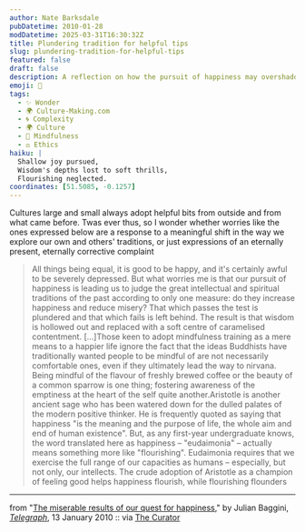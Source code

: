 ```yaml
---
author: Nate Barksdale
pubDatetime: 2010-01-28
modDatetime: 2025-03-31T16:30:32Z
title: Plundering tradition for helpful tips
slug: plundering-tradition-for-helpful-tips
featured: false
draft: false
description: A reflection on how the pursuit of happiness may overshadow the deeper wisdom of ancient traditions.
emoji: 🍂
tags:
  - ✨ Wonder
  - 🌍 Culture-Making.com
  - 🌀 Complexity
  - 🌍 Culture
  - 🙏 Mindfulness
  - ⚖️ Ethics
haiku: |
  Shallow joy pursued,  
  Wisdom's depths lost to soft thrills,  
  Flourishing neglected.
coordinates: [51.5085, -0.1257]
---
```


Cultures large and small always adopt helpful bits from outside and from what came before. Twas ever thus, so I wonder whether worries like the ones expressed below are a response to a meaningful shift in the way we explore our own and others' traditions, or just expressions of an eternally present, eternally corrective complaint

> All things being equal, it is good to be happy, and it's certainly awful to be severely depressed. But what worries me is that our pursuit of happiness is leading us to judge the great intellectual and spiritual traditions of the past according to only one measure: do they increase happiness and reduce misery? That which passes the test is plundered and that which fails is left behind. The result is that wisdom is hollowed out and replaced with a soft centre of caramelised contentment. [...]Those keen to adopt mindfulness training as a mere means to a happier life ignore the fact that the ideas Buddhists have traditionally wanted people to be mindful of are not necessarily comfortable ones, even if they ultimately lead the way to nirvana. Being mindful of the flavour of freshly brewed coffee or the beauty of a common sparrow is one thing; fostering awareness of the emptiness at the heart of the self quite another.Aristotle is another ancient sage who has been watered down for the dulled palates of the modern positive thinker. He is frequently quoted as saying that happiness "is the meaning and the purpose of life, the whole aim and end of human existence". But, as any first-year undergraduate knows, the word translated here as happiness – "eudaimonia" – actually means something more like "flourishing". Eudaimonia requires that we exercise the full range of our capacities as humans – especially, but not only, our intellects. The crude adoption of Aristotle as a champion of feeling good helps happiness flourish, while flourishing flounders

---

from "[The miserable results of our quest for happiness](http://web.archive.org/web/20241110064642/https://www.telegraph.co.uk/education/6979015/The-miserable-results-of-our-quest-for-happiness.html)," by Julian Baggini, [_Telegraph_](http://web.archive.org/web/20241110064642/https://www.telegraph.co.uk/education/6979015/The-miserable-results-of-our-quest-for-happiness.html), 13 January 2010 :: via [The Curator](https://www.google.com/search?q=%22The%20Curator%22%20curatormagazine.com)
